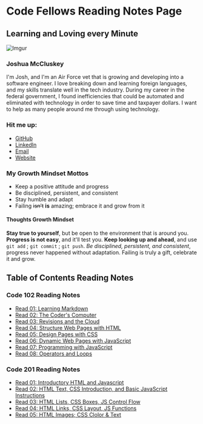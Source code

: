 # Code Fellows Reading Notes Page

## Learning and Loving every Minute

![Imgur](https://i.imgur.com/ERXyM5D.jpg)

### Joshua McCluskey

I'm Josh, and I'm an Air Force vet that is growing and developing into a software engineer. I love breaking down and learning foreign languages, and my skills translate well in the tech industry. During my career in the federal government, I found inefficiencies that could be automated and eliminated with technology in order to save time and taxpayer dollars. I want to help as many people around me through using technology.

### Hit me up:

- [GitHub](https://github.com/joshuamccluskey)
- [LinkedIn](https://www.linkedin.com/in/joshua-mccluskey/)
- [Email](mailto:jpiiff57@gmail.com)
- [Website](https://www.joshmccluskey.com)

### My Growth Mindset Mottos

* Keep a positive attitude and progress
* Be disciplined, persistent, and consistent
* Stay humble and adapt
* Failing ~~isn't~~ __is__ amazing; embrace it and grow from it

#### Thoughts Growth Mindset

**Stay true to yourself**, but be open to the environment that is around you. **Progress is not easy**, and it'll test you. **Keep looking up and ahead**, and use `git add` ; `git commit` ; `git push`.  *Be disciplined, persistent, and consistent*, progress never happened without adaptation. Failing is truly a gift, celebrate it and grow.

## Table of Contents Reading Notes

### Code 102 Reading Notes

* [Read 01: Learning Markdown](102notes/read01.md)
* [Read 02: The Coder's Computer](102notes/read02.md)
* [Read 03: Revisions and the Cloud](102notes/read03.md)
* [Read 04: Structure Web Pages with HTML](102notes/read04.md)
* [Read 05: Design Pages with CSS](102notes/read05.md)
* [Read 06: Dynamic Web Pages with JavaScript](102notes/read06.md)
* [Read 07: Programming with JavaScript](102notes/read07.md)
* [Read 08: Operators and Loops](102notes/read08.md)

### Code 201 Reading Notes

* [Read 01: Introductory HTML and Javascript](201notes/class-01.md)
* [Read 02: HTML Text, CSS Introduction, and Basic JavaScript Instructions](class-02.md)
* [Read 03: HTML Lists, CSS Boxes, JS Control Flow](201notes/class-03.md)
* [Read 04: HTML Links, CSS Layout, JS Functions](201notes/class-04.md)
* [Read 05: HTML Images; CSS Clolor & Text](201notes/class-05.md)
